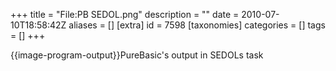 +++
title = "File:PB SEDOL.png"
description = ""
date = 2010-07-10T18:58:42Z
aliases = []
[extra]
id = 7598
[taxonomies]
categories = []
tags = []
+++

{{image-program-output}}PureBasic's output in SEDOLs task
